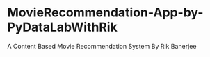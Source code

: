 # MovieRecommendation-App-by-PyDataLabWithRik
A Content Based Movie Recommendation System
By Rik Banerjee
